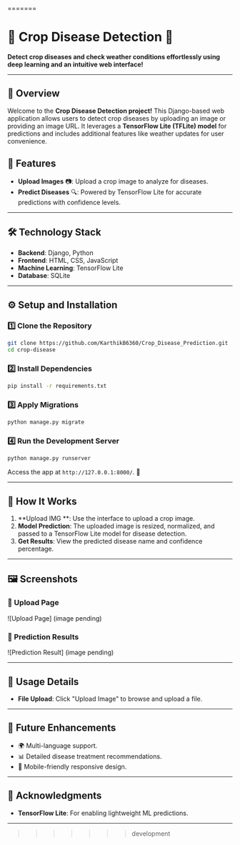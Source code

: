
=======

# 🌾 Crop Disease Detection 🚜  
**Detect crop diseases and check weather conditions effortlessly using deep learning and an intuitive web interface!**

---

## 🌟 **Overview**  
Welcome to the **Crop Disease Detection project!** This Django-based web application allows users to detect crop diseases by uploading an image or providing an image URL. It leverages a **TensorFlow Lite (TFLite) model** for predictions and includes additional features like weather updates for user convenience.

## 🌟 Features  

- **Upload Images** 📷: Upload a crop image to analyze for diseases.  
- **Predict Diseases** 🔍: Powered by TensorFlow Lite for accurate predictions with confidence levels.    

---

## 🛠️ Technology Stack  

- **Backend**: Django, Python  
- **Frontend**: HTML, CSS, JavaScript  
- **Machine Learning**: TensorFlow Lite  
- **Database**: SQLite    

---

## ⚙️ Setup and Installation  

### 1️⃣ Clone the Repository  

```bash  
git clone https://github.com/KarthikB6360/Crop_Disease_Prediction.git 
cd crop-disease  
```  

### 2️⃣ Install Dependencies  

```bash  
pip install -r requirements.txt  
```  

### 3️⃣ Apply Migrations  

```bash  
python manage.py migrate  
```  

### 4️⃣ Run the Development Server  

```bash  
python manage.py runserver  
```  

Access the app at `http://127.0.0.1:8000/`. 🎉  

---

## 🔬 How It Works  

1. **Upload IMG **: Use the interface to upload a crop image.  
2. **Model Prediction**: The uploaded image is resized, normalized, and passed to a TensorFlow Lite model for disease detection.  
3. **Get Results**: View the predicted disease name and confidence percentage.  

---

## 🖼️ Screenshots  

### 📸 Upload Page  

![Upload Page] (image pending)  

### 🔎 Prediction Results  

![Prediction Result] (image pending)  

---

## 📜 Usage Details  

- **File Upload**: Click "Upload Image" to browse and upload a file.   

---

## 🧩 Future Enhancements  

- 🌍 Multi-language support.  
- 📊 Detailed disease treatment recommendations.  
- 📱 Mobile-friendly responsive design.   

---

## 🌟 Acknowledgments  

- **TensorFlow Lite**: For enabling lightweight ML predictions.  

---
>>>>>>> development

